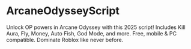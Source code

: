 # ArcaneOdysseyScript
Unlock OP powers in Arcane Odyssey with this 2025 script! Includes Kill Aura, Fly, Money, Auto Fish, God Mode, and more. Free, mobile &amp; PC compatible. Dominate Roblox like never before.
